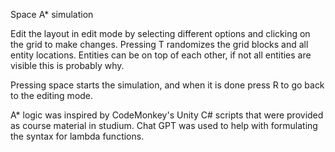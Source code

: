 Space A* simulation

Edit the layout in edit mode by selecting different options and clicking on the grid to make changes.
Pressing T randomizes the grid blocks and all entity locations.
Entities can be on top of each other, if not all entities are visible this is probably why.

Pressing space starts the simulation, and when it is done press R to go back to the editing mode.

A* logic was inspired by CodeMonkey's Unity C# scripts that were provided as course material in studium.
Chat GPT was used to help with formulating the syntax for lambda functions.